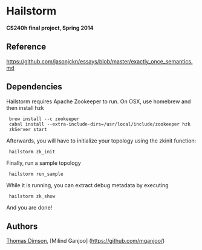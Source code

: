 # Hailstorm

**CS240h final project, Spring 2014**

## Reference
https://github.com/jasonjckn/essays/blob/master/exactly_once_semantics.md

## Dependencies
Hailstorm requires Apache Zookeeper to run. On OSX, use homebrew and then install hzk

     brew install --c zookeeper
     cabal install --extra-include-dirs=/usr/local/include/zookeeper hzk
     zkServer start


Afterwards, you will have to initialize your topology using the zkinit function:

     hailstorm zk_init

Finally, run a sample topology

     hailstorm run_sample

While it is running, you can extract debug metadata by executing

     hailstorm zk_show

And you are done!

## Authors
[Thomas Dimson](https://github.com/cosbynator/),
[Milind Ganjoo] (https://github.com/mganjoo/)
